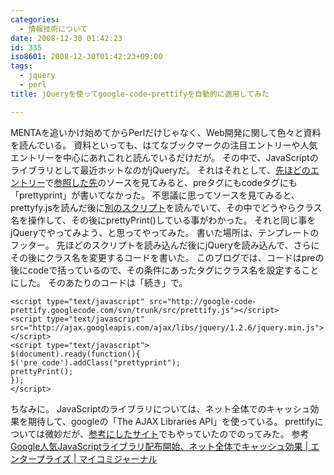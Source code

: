 ```yaml
---
categories:
  - 情報技術について
date: 2008-12-30 01:42:23
id: 335
iso8601: 2008-12-30T01:42:23+09:00
tags:
  - jquery
  - perl
title: jQueryを使ってgoogle-code-prettifyを自動的に適用してみた

---
```


<p>MENTAを追いかけ始めてからPerlだけじゃなく、Web開発に関して色々と資料を読んでいる。
資料といっても、はてなブックマークの注目エントリーや人気エントリーを中心にあれこれと読んでいるだけだが。
その中で、JavaScriptのライブラリとして最近ホットなのがjQueryだ。
それはそれとして、<a href="http://www.nishimiyahara.net/2008/12/29/224836" target="_blank">先ほどのエントリー</a>で<a href="http://perl-users.jp/articles/advent-calendar/2008/08.html" target="_blank">参照した先</a>のソースを見てみると、preタグにもcodeタグにも「prettyprint」が書いてなかった。
不思議に思ってソースを見てみると、prettyfy.jsを読んだ後に<a href="http://perl-users.jp/articles/advent-calendar/adventcal.js" target="_blank">別のスクリプト</a>を読んでいて、その中でどうやらクラス名を操作して、その後にprettyPrint()している事がわかった。
それと同じ事をjQueryでやってみよう、と思ってやってみた。
書いた場所は、テンプレートのフッター。
先ほどのスクリプトを読み込んだ後にjQueryを読み込んで、さらにその後にクラス名を変更するコードを書いた。
このブログでは、コードはpreの後にcodeで括っているので、その条件にあったタグにクラス名を設定することにした。
そのあたりのコードは「続き」で。</p>



<pre><code>&#60;script type=&#34;text/javascript&#34; src=&#34;http://google-code-prettify.googlecode.com/svn/trunk/src/prettify.js&#34;&#62;&#60;/script&#62;
&#60;script type=&#34;text/javascript&#34; src=&#34;http://ajax.googleapis.com/ajax/libs/jquery/1.2.6/jquery.min.js&#34;&#62;&#60;/script&#62;
&#60;script type=&#34;text/javascript&#34;&#62;
&#36;(document).ready(function(){
&#36;('pre code').addClass(&#34;prettyprint&#34;);
prettyPrint();
});
&#60;/script&#62;</code></pre>

<p>ちなみに。
JavaScriptのライブラリについては、ネット全体でのキャッシュ効果を期待して、googleの「The AJAX Libraries API」を使っている。
prettifyについては微妙だが、<a href="http://perl-users.jp/articles/advent-calendar/2008/08.html" target="_blank">参考にしたサイト</a>でもやっていたのでのってみた。
参考
<a href="http://news.mynavi.jp/news/2008/06/03/020/" target="_blank">Google人気JavaScriptライブラリ配布開始、ネット全体でキャッシュ効果 | エンタープライズ | マイコミジャーナル</a></p>
    	